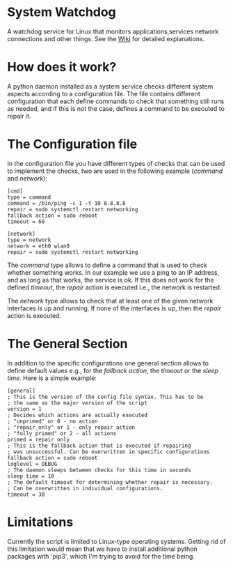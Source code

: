 # System Watchdog
A watchdog service for Linux that monitors applications,services network connections and other things.
See the [Wiki](../../wiki) for detailed explanations.

# How does it work?
A python daemon installed as a system service checks different system aspects according to a configuration file. 
The file contains different configuration that each define commands to check that something still runs as needed, 
and if this is not the case, defines a command to be executed to repair it.

# The Configuration file
In the configuration file you have different types of checks that can be used to implement the checks, two are used in
the following example (*command* and *network*):
```
[cmd]
type = command
command = /bin/ping -c 1 -t 10 8.8.8.8
repair = sudo systemctl restart networking
fallback action = sudo reboot
timeout = 60

[network]
type = network
network = eth0 wlan0
repair = sudo systemctl restart networking
```
The *command* type allows to define a command that is used to check whether something works.
In our example we use a ping to an IP address, and as long as that works, the service
is ok. If this does not work for the defined *timeout*, the *repair* action is executed i.e., 
the network is restarted.

The *network* type allows to check that at least one of the given network interfaces is
up and running. If none of the interfaces is up, then the *repair* action is executed.

# The General Section
In addition to the specific configurations one general section allows to define default values e.g., for the
*fallback action*, the *timeout* or the *sleep time*. Here is a simple example:
```
[general]
; This is the version of the config file syntax. This has to be
; the same as the major version of the script
version = 1
; Decides which actions are actually executed
; "unprimed" or 0 - no action
; "repair_only" or 1 - only repair action
; "fully primed" or 2 - all actions
primed = repair only
; This is the fallback action that is executed if repairing
; was unsuccessful. Can be overwritten in specific configurations
fallback action = sudo reboot
loglevel = DEBUG
; The daemon sleeps between checks for this time in seconds
sleep time = 10
; The default timeout for determining whether repair is necessary.
; Can be overwritten in individual configurations.
timeout = 30
```

# Limitations
Currently the script is limited to Linux-type operating systems. Getting rid of this limitation would mean that we have to install additional python packages with 'pip3', which I'm trying to avoid for the time being.
